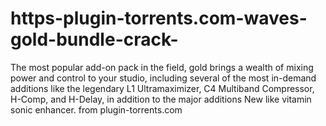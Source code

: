 # https-plugin-torrents.com-waves-gold-bundle-crack-
The most popular add-on pack in the field, gold brings a wealth of mixing power and control to your studio, including several of the most in-demand additions like the legendary L1 Ultramaximizer, C4 Multiband Compressor, H-Comp, and H-Delay, in addition to the major additions New like vitamin sonic enhancer. from plugin-torrents.com
